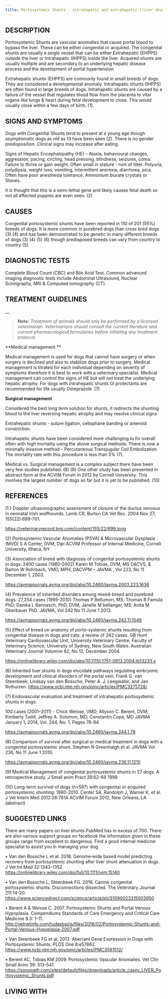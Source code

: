 ```yaml
---
title: Portosystemic Shunts - intrahepatic and extrahepatic (liver shunts)
---
```

## DESCRIPTION

Portosystemic Shunts are vascular anomalies that cause portal blood to bypass the liver.   These can be either congenital or acquired.  The congenital shunts are usually a single vessel that can be either Extrahepatic (EHPPS) outside the liver or Intrahepatic (IHPPS) inside the liver.  Acquired shunts are usually multiple and are secondary to an underlying hepatic disease process and the development of portal hypertension.

Extrahepatic shunts (EHPPS) are commonly found in small breeds of dogs.   They are considered a developmental anomaly.  Intrahepatic shunts (IHPPS) are often found in large breeds of dogs.  Intrahapetic shunts are caused by a failure of the vessel that regulates blood flow from the placenta to vital organs like lungs & heart during fetal development to close.  This would usually close within a few days of birth. (1). 

## SIGNS AND SYMPTOMS

Dogs with Congenital Shunts tend to present at a young age though asymptomatic dogs as old as 13 have been seen (2).   There is no gender predisposition.  Clinical signs may increase after eating.  

Signs of Hepatic Encephalopathy (HE)  –  Ataxia, behavioural changes, aggression, pacing, circling, head pressing, blindness, seizures, coma.  Failure to thrive or gain weight.  Often small in stature - runt of litter.   Polyuria, polydipsia, weight loss, vomiting, intermittent anorexia, diarrhoea, pica.  Often have poor anesthesia tolerance.  Ammonium biurate crystals or Stones.  

It is thought that this is a semi-lethal gene and likely causes fetal death so not all affected puppies are even seen. (2)

## CAUSES

Congenital portosystemic shunts have been reported in 110 of 201 (55%) breeds of dogs.  It is more common in purebred dogs than cross bred dogs (3) (4) and has been demonstrated to be genetic in many different breeds of dogs (3) (4) (5) (6) though predisposed breeds can vary from country to country (5).    

## DIAGNOSTIC TESTS

Complete Blood Count (CBC) and Bile Acid Test.   Common advanced imaging diagnostic tests include Abdominal Ultrasound, Nuclear Scintigraphy, MRI & Computed tomography (CT).

## TREATMENT GUIDELINES

__

> **Note:** _Treatment of animals should only be performed by a licensed
> veterinarian. Veterinarians should consult the current literature and
> current pharmacological formularies before initiating any treatment
> protocol._

**Medical management **

Medical management is used for dogs that cannot have surgery or when surgery is declined and also to stabilize dogs prior to surgery.   Medical management is titrated for each individual depending on severity of symptoms therefore it is best to work with a veterinary specialist.  Medical management can control the signs of HE but will not treat the underlying hepatic atrophy.  For dogs with intrahepatic shunts GI protectants are recommended for life usually Omeprazole .(7)

**Surgical management**

Considered the best long term solution for shunts, it redirects the shunting blood to the liver reversing hepatic atrophy and may resolve clinical signs.   

Extrahepatic shunts - suture ligation, cellophane banding or ameroid constriction.  

Intrahapetic shunts have been considered more challenging to fix overall often with high mortality  using the above surgical methods.  There is now a minimally invasive method – Percutaneous Transjugular Coil Embolization.   The mortality rate with this procedure is less than 5% (7). 

Medical vs. Surgical management is a complex subject there have been very few studies published. (8) (9)    One other study has been presented in abstract form at the ACVIM Forum in 2012 by Cornell University. This involves the largest number of dogs so far but it is yet to be published. (10)

## REFERENCES

 (1 )  Doppler ultrasonographic assessment of closure of the ductus venosus in neonatal Irish wolfhounds.   Lamb CR, Burton CA  Vet Rec. 2004 Nov 27; 155(22):699-701.

https://veterinaryrecord.bmj.com/content/155/22/699.long

(2)   Portosystemic Vascular Anomalies (PSVA) & Microvascular Dysplasia (MVD) S A Center, DVM, Dipl ACVIM Professor of Internal Medicine, Cornell University, Ithaca, NY

(3)  Association of breed with diagnosis of congenital portosystemic shunts in dogs:  2400 cases (1980-2002)  Karen M Tobias, DVM, MS DACVS, & Barton W Rohrbach, VMD, MPH, DACVPM – JAVMA , Vol 223, No 11 December 1, 2003.

https://avmajournals.avma.org/doi/abs/10.2460/javma.2003.223.1636 

(4)  Prevalence of inherited disorders among mixed-breed and purebred dogs:  27,254 cases (1995-2010)  Thomas P Bellumori, MS; Thomas R Famula PhD; Danika L Bannasch, PhD, DVM; Janelle M bellanger, MS; Anita M Oberbauer PhD.  JAVMA, Vol 242 No 11 June 1 2013.     

https://avmajournals.avma.org/doi/abs/10.2460/javma.242.11.1549

(5)  Effect of breed on anatomy of porto-systemic shunts resulting from congenital disease in dogs and cats: a review of 242 cases.  GB Hunt Veterinary Cardiovascular Unit, University Veterinary Centre, Faculty of Veterinary Science, University of Sydney, New South Wales.  Australian Veterinary Journal Volumne 82, No 12, December 2004.     

https://onlinelibrary.wiley.com/doi/abs/10.1111/j.1751-0813.2004.tb13233.x

(6)  Inherited liver shunts in dogs elucidate pathways regulating embryonic development and clinical disorders of the portal vein.  Frank G. van Steenbeek,  Lindsay van den Bossche, Peter A. J. Leegwater, and Jan Rothuizen.  https://www.ncbi.nlm.nih.gov/pmc/articles/PMC3275728/

(7)  Endovascular evaluation and treatment of intrahepatic portosystemic shunts in dogs:

100 cases (2001–2011) - Chick Weisse, VMD; Allyson C. Berent, DVM; Kimberly Todd; Jeffrey A. Solomon, MD; Constantin Cope, MD  JAVMA January 1, 2014, Vol. 244, No. 1, Pages 78-94       

https://avmajournals.avma.org/doi/abs/10.2460/javma.244.1.78

(8)  Comparison of survival after surgical or medical treatment in dogs with a congenital portosystemic shunt.  Stephen N Greenhalgh et al.  JAVMA Vol 236, No 11 June 1 2010.    

https://avmajournals.avma.org/doi/abs/10.2460/javma.236.11.1215 

(9)  Medical Management of congenital portosystemic shunts in 27 dogs:  A retrospective study. J Small anim Pract 39:62-68 1998

 (10)  Long-term survival of dogs (n=597) with congenital or acquired portosystemic shunting: 1980-2010.  Center SA, Randolph J, Warner K, et al.  J Vet Intern Med 2012:26:781A ACVIM Forum 2012, New Orleans, LA (abstract)

## SUGGESTED LINKS

There are many papers on liver shunts PubMed has in excess of 700.  There are also various support groups on facebook the information given in these groups range from excellent to dangerous.  Find a good internal medicine specialist to assist you in managing your dog.

•	Van den Bossche L et al. 2018. Genome‐wide based model predicting recovery from portosystemic shunting after liver shunt attenuation in dogs.  J Vet Int Med 32:1343-1352. https://onlinelibrary.wiley.com/doi/full/10.1111/jvim.15140 

•	Van den Bossche L, Steenbeek FG.  2016. Canine congenital portosystemic shunts: Disconnections dissected. The Veterinary Journal 211:14-20.       https://www.sciencedirect.com/science/article/pii/S1090023315003950

•	Berent A & Weisse C.  2007.  Portosystemic Shunts and Portal Venous Hypoplasia.  Compendiums Standards of Care Emergency and Critical Care Medicine 9.3: 1-11.   http://vetnetinfo.com/tudasbazis/files/2016/02/Portosystemic-Shunts-and-Portal-Venous-Hypoplasia-2007.pdf

•	Van Steenbeek FG et al. 2013. Aberrant Gene Expression in Dogs with Portosystemic Shunts. PLOS One  8:e57662.   https://www.ncbi.nlm.nih.gov/pmc/articles/PMC3581512/

•	Berent AC, Tobias KM 2009.  Portosystemic Vascular Anomalies.  Vet Clin Small Anim 39: 513-541  https://sonopath.com/sites/default/files/downloads/article_casey_LIVER_Portosystemic_Shunts.pdf

## LIVING WITH
